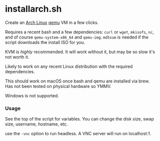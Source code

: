 # installarch.sh
Create an [Arch Linux](https://archlinux.org) [qemu](https://www.qemu.org) VM in a few clicks.

Requires a recent bash and a few dependencies:
`curl` or `wget`, `mkisofs`, `nc`, and of course `qemu-system-x86_64` and `qemu-img`. `md5sum` is needed if the script downloads the install ISO for you.

KVM is _highly_ recommended. It will work without it, but may be so slow it's not worth it.

Likely to work on any recent Linux distribution with the required dependencies. 

This should work on macOS once bash and qemu are installed via brew. Has not been tested on physical hardware so YMMV.

Windows is not supported.

### Usage

See the top of the script for variables. You can change the disk size, swap size, username, hostname, etc. 

use the `-vnc` option to run headless. A VNC server will run on localhost:1.

